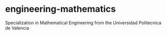 # engineering-mathematics
Specialization in Mathematical Engineering from the Universidad Politecnica de Valencia
